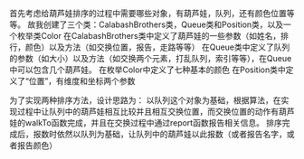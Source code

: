 首先考虑给葫芦娃排序的过程中需要哪些对象，有葫芦娃，队列，还有颜色位置等等。
故我创建了三个类：CalabashBrothers类，Queue类和Position类，以及一个枚举类Color
在CalabashBrothers类中定义了葫芦娃的一些参数（如姓名，排行，颜色）以及方法（如交换位置，报告，走路等等）
在Queue类中定义了队列的参数（如大小）以及方法（如交换两个元素，打乱队列，索引等等），在Queue中可以包含几个葫芦娃。
在枚举Color中定义了七种基本的颜色
在Position类中定义了“位置”，有维度和坐标两个参数

为了实现两种排序方法，设计思路为：
以队列这个对象为基础，根据算法，在实现过程中让队列中的葫芦娃相互比较并且相互交换位置，而交换位置的动作有葫芦娃的walkTo函数完成，并且在交换过程中通过report函数报告相关信息。
排序完成后，报数时依然以队列为基础，让队列中的葫芦娃以此报数（或者报告名字，或者报告颜色）

